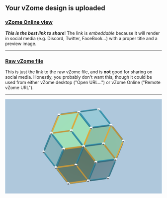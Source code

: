 ## Your vZome design is uploaded

### [vZome Online view][embed]

***This is the best link to share***!  The link is *embeddable* because it will render in social media (e.g. Discord, Twitter, FaceBook...) with a proper title and a preview image.

---

### [Raw vZome file][raw]

This is just the link to the raw vZome file, and is **not** good for
sharing on social media.
Honestly, you probably don't want this, though it could be used from either
vZome desktop ("Open URL...") or vZome Online ("Remote vZome URL").

---

![Image](<RD-cube-hybrid-2.png>)


[embed]: <https://vzome.com/app/embed.py?url=https://raw.githubusercontent.com/John-Kostick/vzome-sharing/main/2021/09/12/11-16-48-RD-cube-hybrid-2/RD-cube-hybrid-2.vZome>
[raw]: <https://raw.githubusercontent.com/John-Kostick/vzome-sharing/main/2021/09/12/11-16-48-RD-cube-hybrid-2/RD-cube-hybrid-2.vZome>
